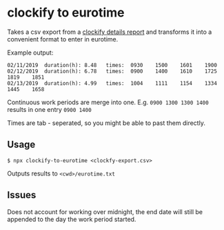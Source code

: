 # clockify to eurotime 
Takes a csv export from a [clockify details report](https://clockify.me/help/reports/detailed-report) and transforms it into a convenient format to enter in eurotime.

Example output:

```
02/11/2019	duration(h): 8.48	times: 	0930	1500	1601	1900
02/12/2019	duration(h): 6.78	times: 	0900	1400	1610	1725	1819	1851
02/13/2019	duration(h): 4.99	times: 	1004	1111	1154	1334	1445	1658
```

Continuous work periods are merge into one.
E.g.
``0900 1300	1300 1400`` results in one entry ``0900 1400``

Times are tab - seperated, so you might be able to past them directly.

## Usage
``
$ npx clockify-to-eurotime <clockfy-export.csv>
``

Outputs results to `<cwd>/eurotime.txt`

## Issues
Does not account for working over midnight, the end date will still be appended to the day the work period started.
